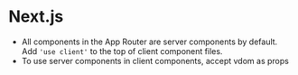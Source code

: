 Next.js
=======

* All components in the App Router are server components by default. Add `'use client'` to the top of client component files.
* To use server components in client components, accept vdom as props

